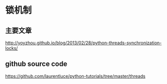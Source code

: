 # 锁机制

## 主要文章
http://yoyzhou.github.io/blog/2013/02/28/python-threads-synchronization-locks/

## github source code
https://github.com/laurentluce/python-tutorials/tree/master/threads
